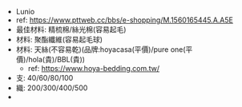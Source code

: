 - Lunio
- ref: https://www.pttweb.cc/bbs/e-shopping/M.1560165445.A.A5E
- 最佳材料: 精梳棉/絲光棉(容易起毛)
- 材料: 聚酯纖維(容易起毛球)
- 材料: 天絲(不容易乾)(品牌:hoyacasa(平價)/pure one(平價)/hola(貴)/BBL(貴))
	- ref: https://www.hoya-bedding.com.tw/
- 支: 40/60/80/100
- 織: 200/300/400/500
- 